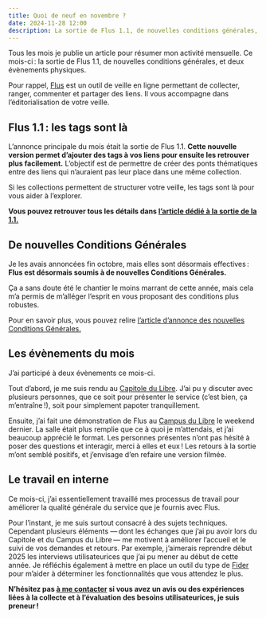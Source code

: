 ```yaml
---
title: Quoi de neuf en novembre ?
date: 2024-11-28 12:00
description: La sortie de Flus 1.1, de nouvelles conditions générales, et deux évènements physiques.
---
```


Tous les mois je publie un article pour résumer mon activité mensuelle. Ce mois-ci : la sortie de Flus 1.1, de nouvelles conditions générales, et deux évènements physiques.

Pour rappel, [Flus](https://flus.fr) est un outil de veille en ligne permettant de collecter, ranger, commenter et partager des liens.
Il vous accompagne dans l’éditorialisation de votre veille.

## Flus 1.1 : les tags sont là

L’annonce principale du mois était la sortie de Flus 1.1.
**Cette nouvelle version permet d’ajouter des tags à vos liens pour ensuite les retrouver plus facilement.**
L’objectif est de permettre de créer des ponts thématiques entre des liens qui n’auraient pas leur place dans une même collection.

Si les collections permettent de structurer votre veille, les tags sont là pour vous aider à l’explorer.

**Vous pouvez retrouver tous les détails dans [l’article dédié à la sortie de la 1.1.](flus-un-point-un.html)**

## De nouvelles Conditions Générales

Je les avais annoncées fin octobre, mais elles sont désormais effectives : **Flus est désormais soumis à de nouvelles Conditions Générales.**

Ça a sans doute été le chantier le moins marrant de cette année, mais cela m’a permis de m’alléger l’esprit en vous proposant des conditions plus robustes.

Pour en savoir plus, vous pouvez relire [l’article d’annonce des nouvelles Conditions Générales.](evolutions-des-conditions-generales.html)

## Les évènements du mois

J’ai participé à deux évènements ce mois-ci.

Tout d’abord, je me suis rendu au [Capitole du Libre](https://capitoledulibre.org/).
J’ai pu y discuter avec plusieurs personnes, que ce soit pour présenter le service (c’est bien, ça m’entraîne !), soit pour simplement papoter tranquillement.

Ensuite, j’ai fait une démonstration de Flus au [Campus du Libre](https://www.campus-du-libre.org/) le weekend dernier.
La salle était plus remplie que ce à quoi je m’attendais, et j’ai beaucoup apprécié le format.
Les personnes présentes n’ont pas hésité à poser des questions et interagir, merci à elles et eux !
Les retours à la sortie m’ont semblé positifs, et j’envisage d’en refaire une version filmée.

## Le travail en interne

Ce mois-ci, j’ai essentiellement travaillé mes processus de travail pour améliorer la qualité générale du service que je fournis avec Flus.

Pour l’instant, je me suis surtout consacré à des sujets techniques.
Cependant plusieurs éléments — dont les échanges que j’ai pu avoir lors du Capitole et du Campus du Libre — me motivent à améliorer l’accueil et le suivi de vos demandes et retours.
Par exemple, j’aimerais reprendre début 2025 les interviews utilisateurices que j’ai pu mener au début de cette année.
Je réfléchis également à mettre en place un outil du type de [Fider](https://fider.io) pour m’aider à déterminer les fonctionnalités que vous attendez le plus.

**N’hésitez pas [à me contacter](https://flus.fr/contact) si vous avez un avis ou des expériences liées à la collecte et à l’évaluation des besoins utilisateurices, je suis preneur !**

